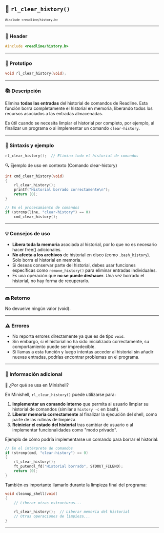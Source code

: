 ## 🧩 `rl_clear_history()`  
<small><code>#include &lt;readline/history.h&gt;</code></small>

---

### 🧾 Header
```c
#include <readline/history.h>
```

---

### 🧪 Prototipo
```c
void rl_clear_history(void);
```

---

### 📚 Descripción
Elimina **todas las entradas** del historial de comandos de Readline. Esta función borra completamente el historial en memoria, liberando todos los recursos asociados a las entradas almacenadas.

Es útil cuando se necesita limpiar el historial por completo, por ejemplo, al finalizar un programa o al implementar un comando `clear-history`.

---

### 🧰 Sintaxis y ejemplo
```c
rl_clear_history();  // Elimina todo el historial de comandos
```

<summary>🔍 Ejemplo de uso en contexto (Comando clear-history)</summary>

```c
int	cmd_clear_history(void)
{
    rl_clear_history();
    printf("Historial borrado correctamente\n");
    return (0);
}

// En el procesamiento de comandos
if (strcmp(line, "clear-history") == 0)
    cmd_clear_history();
```

---

### 💡 Consejos de uso
- **Libera toda la memoria** asociada al historial, por lo que no es necesario hacer free() adicionales.
- **No afecta a los archivos** de historial en disco (como `.bash_history`). Solo borra el historial en memoria.
- Si deseas conservar parte del historial, debes usar funciones específicas como `remove_history()` para eliminar entradas individuales.
- Es una operación que **no se puede deshacer**. Una vez borrado el historial, no hay forma de recuperarlo.

---

### 🔙 Retorno
No devuelve ningún valor (void).

---

### ⚠️ Errores
- No reporta errores directamente ya que es de tipo `void`.
- Sin embargo, si el historial no ha sido inicializado correctamente, su comportamiento puede ser impredecible.
- Si llamas a esta función y luego intentas acceder al historial sin añadir nuevas entradas, podrías encontrar problemas en el programa.

---

### 🧭 Información adicional

<summary>📎 ¿Por qué se usa en Minishell?</summary>

En Minishell, `rl_clear_history()` puede utilizarse para:

1. **Implementar un comando interno** que permita al usuario limpiar su historial de comandos (similar a `history -c` en bash).
2. **Liberar memoria correctamente** al finalizar la ejecución del shell, como parte de las rutinas de limpieza.
3. **Reiniciar el estado del historial** tras cambiar de usuario o al implementar funcionalidades como "modo privado".

Ejemplo de cómo podría implementarse un comando para borrar el historial:

```c
// En el intérprete de comandos
if (strcmp(cmd, "clear-history") == 0)
{
    rl_clear_history();
    ft_putendl_fd("Historial borrado", STDOUT_FILENO);
    return (0);
}
```

También es importante llamarlo durante la limpieza final del programa:

```c
void cleanup_shell(void)
{
    // Liberar otras estructuras...
    
    rl_clear_history();  // Liberar memoria del historial
    // Otras operaciones de limpieza...
}
```

---